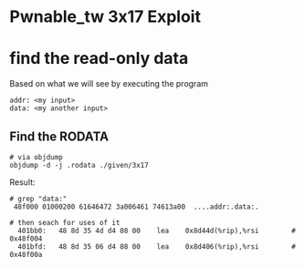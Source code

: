 # Pwnable_tw 3x17 Exploit

# find the read-only data
Based on what we will see by executing the program
```
addr: <my input>
data: <my another input>
```

## Find the RODATA

```
# via objdump
objdump -d -j .rodata ./given/3x17
```

Result:
```
# grep "data:"
 48f000 01000200 61646472 3a006461 74613a00  ....addr:.data:.
 
# then seach for uses of it
  401bb0:	48 8d 35 4d d4 08 00 	lea    0x8d44d(%rip),%rsi        # 0x48f004
  401bfd:	48 8d 35 06 d4 08 00 	lea    0x8d406(%rip),%rsi        # 0x48f00a
```
